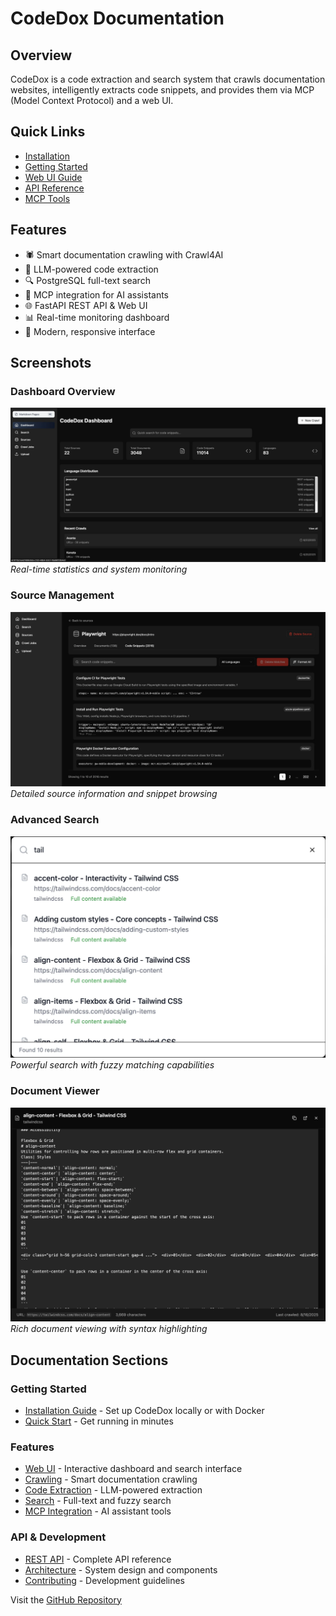 # CodeDox Documentation

## Overview
CodeDox is a code extraction and search system that crawls documentation websites, intelligently extracts code snippets, and provides them via MCP (Model Context Protocol) and a web UI.

## Quick Links
- [Installation](getting-started/installation.md)
- [Getting Started](getting-started/quickstart.md)
- [Web UI Guide](features/webui.md)
- [API Reference](api/rest.md)
- [MCP Tools](features/mcp.md)

## Features
- 🕷️ Smart documentation crawling with Crawl4AI
- 🤖 LLM-powered code extraction
- 🔍 PostgreSQL full-text search
- 🔌 MCP integration for AI assistants
- 🌐 FastAPI REST API & Web UI
- 📊 Real-time monitoring dashboard
- 🎨 Modern, responsive interface

## Screenshots

### Dashboard Overview
![CodeDox Dashboard](screenshots/WebUI-Dashboard.webp)
*Real-time statistics and system monitoring*

### Source Management
![Source Detail View](screenshots/WebUI-Source-Detail.webp)
*Detailed source information and snippet browsing*

### Advanced Search
![Fuzzy Page Search](screenshots/WebUI-Fuzzy-Page-Search.webp)
*Powerful search with fuzzy matching capabilities*

### Document Viewer
![Full Content View](screenshots/WebUI-Full-Content-View.webp)
*Rich document viewing with syntax highlighting*

## Documentation Sections

### Getting Started
- [Installation Guide](getting-started/installation.md) - Set up CodeDox locally or with Docker
- [Quick Start](getting-started/quickstart.md) - Get running in minutes

### Features
- [Web UI](features/webui.md) - Interactive dashboard and search interface
- [Crawling](features/crawling.md) - Smart documentation crawling
- [Code Extraction](features/extraction.md) - LLM-powered extraction
- [Search](features/search.md) - Full-text and fuzzy search
- [MCP Integration](features/mcp.md) - AI assistant tools

### API & Development
- [REST API](api/rest.md) - Complete API reference
- [Architecture](development/architecture.md) - System design and components
- [Contributing](development/contributing.md) - Development guidelines

Visit the [GitHub Repository](https://github.com/chriswritescode-dev/codedox)